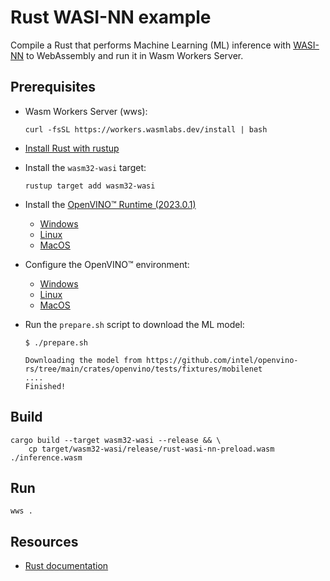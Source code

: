 # Rust WASI-NN example

Compile a Rust that performs Machine Learning (ML) inference with [WASI-NN](https://github.com/WebAssembly/wasi-nn) to WebAssembly and run it in Wasm Workers Server.

## Prerequisites

* Wasm Workers Server (wws):

  ```shell-session
  curl -fsSL https://workers.wasmlabs.dev/install | bash
  ```

* [Install Rust with rustup](https://www.rust-lang.org/tools/install)
* Install the `wasm32-wasi` target:

    ```shell-session
    rustup target add wasm32-wasi
    ```

* Install the [OpenVINO™ Runtime (2023.0.1)](https://docs.openvino.ai/2023.0)
  * [Windows](https://docs.openvino.ai/2023.0/openvino_docs_install_guides_installing_openvino_from_archive_windows.html)
  * [Linux](https://docs.openvino.ai/2023.0/openvino_docs_install_guides_installing_openvino_from_archive_linux.html)
  * [MacOS](https://docs.openvino.ai/2023.0/openvino_docs_install_guides_installing_openvino_from_archive_macos.html)
* Configure the OpenVINO™ environment:
  * [Windows](https://docs.openvino.ai/2023.0/openvino_docs_install_guides_installing_openvino_from_archive_windows.html#step-2-configure-the-environment)
  * [Linux](https://docs.openvino.ai/2023.0/openvino_docs_install_guides_installing_openvino_from_archive_linux.html#step-2-configure-the-environment)
  * [MacOS](https://docs.openvino.ai/2023.0/openvino_docs_install_guides_installing_openvino_from_archive_macos.html#step-2-configure-the-environment)
* Run the `prepare.sh` script to download the ML model:

    ```shell-session
    $ ./prepare.sh

    Downloading the model from https://github.com/intel/openvino-rs/tree/main/crates/openvino/tests/fixtures/mobilenet
    ....
    Finished!
    ```

## Build

```shell-session
cargo build --target wasm32-wasi --release && \
	cp target/wasm32-wasi/release/rust-wasi-nn-preload.wasm ./inference.wasm
```

## Run

```shell-session
wws .
```

## Resources

* [Rust documentation](https://workers.wasmlabs.dev/docs/languages/rust)
